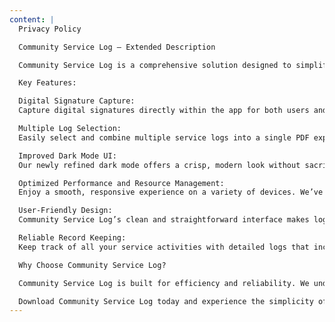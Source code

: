 ```yaml
---
content: |
  Privacy Policy

  Community Service Log – Extended Description

  Community Service Log is a comprehensive solution designed to simplify the process of tracking and verifying community service hours. Whether you’re a student, volunteer, or supervisor, this app streamlines record keeping while ensuring accuracy and accountability. With an intuitive interface and powerful features, Community Service Log makes it easy to manage your community service records in one secure place.

  Key Features:

  Digital Signature Capture:
  Capture digital signatures directly within the app for both users and supervisors. This secure verification process helps ensure that all logged service hours are authentic and approved.

  Multiple Log Selection:
  Easily select and combine multiple service logs into a single PDF export. This feature simplifies reporting and makes it easy to share your community service records with schools, organizations, or supervisors.

  Improved Dark Mode UI:
  Our newly refined dark mode offers a crisp, modern look without sacrificing clarity. Input fields maintain a white background with black text for enhanced readability, even in low-light conditions.

  Optimized Performance and Resource Management:
  Enjoy a smooth, responsive experience on a variety of devices. We’ve fine-tuned our resource handling and asset management, resulting in faster load times and a more stable app performance.

  User-Friendly Design:
  Community Service Log’s clean and straightforward interface makes logging community service simple and efficient. Intuitive navigation and clear layouts help you focus on what matters most—accurately recording your hours.

  Reliable Record Keeping:
  Keep track of all your service activities with detailed logs that include dates, service types, and additional notes. The app’s robust design ensures that your records are securely stored and easily accessible whenever needed.

  Why Choose Community Service Log?

  Community Service Log is built for efficiency and reliability. We understand the importance of maintaining accurate community service records for academic, professional, and personal growth. With our ongoing commitment to improvements and user feedback, the app continuously evolves to meet your needs. Whether you’re tracking volunteer hours for school, managing service records for an organization, or simply wanting a better way to keep your commitments organized, Community Service Log is your all-in-one solution.

  Download Community Service Log today and experience the simplicity of modern community service tracking!
---
```

